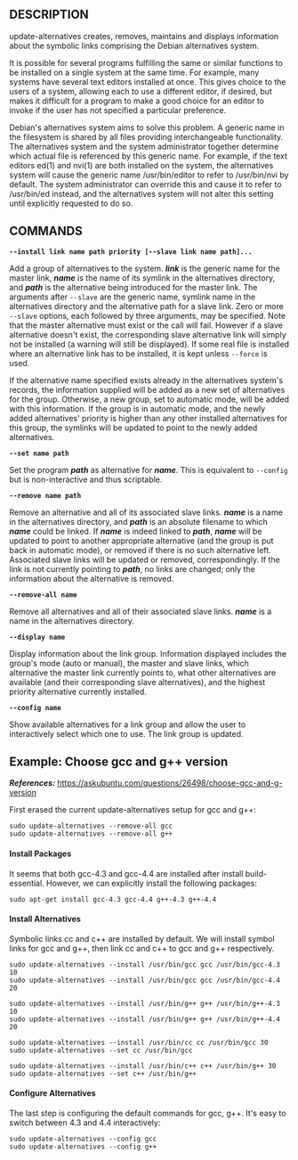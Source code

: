## DESCRIPTION

update-alternatives creates, removes, maintains and displays information about the symbolic links comprising the Debian alternatives system.

It is possible for several programs fulfilling the same or similar functions to be installed on a single system at the same time.  For example, many systems have several text editors installed at once. This gives choice to the users of a system, allowing each to use a different editor, if desired, but makes  it difficult for a program to make a good choice for an editor to invoke if the user has not specified a particular preference.

Debian's alternatives system aims to solve this problem. A generic name in the filesystem is shared by all files providing interchangeable functionality. The alternatives system and the system administrator together determine which actual file is referenced by this generic name. For example, if the text editors ed(1) and nvi(1) are both installed on the system, the alternatives system will cause the generic name /usr/bin/editor to refer to /usr/bin/nvi by default. The system administrator can override this and cause it to refer to /usr/bin/ed instead, and the alternatives system will not alter this setting until explicitly requested to do so.

## COMMANDS

**`--install link name path priority [--slave link name path]...`**

Add a group of alternatives to the system. ***link*** is the generic name for the master link, ***name*** is the name of its symlink in the alternatives directory, and ***path*** is the alternative being introduced for the master link. The arguments after `--slave` are the generic name, symlink name in the alternatives directory and the alternative path for a slave link. Zero or more `--slave` options, each followed by three arguments, may be specified. Note that the master alternative must exist or the call will fail. However if a slave alternative doesn't exist, the corresponding slave alternative link will simply not be installed (a warning will still be displayed). If some real file is installed where an alternative link has to be installed, it is kept unless `--force` is used.

If  the alternative name specified exists already in the alternatives system's records, the information supplied will be added as a new set of alternatives for the group. Otherwise, a new group, set to automatic mode, will be added with this information. If the group is in automatic mode, and the  newly added alternatives' priority is higher than any other installed alternatives for this group, the symlinks will be updated to point to the newly added alternatives.

**`--set name path`**

Set the program ***path*** as alternative for ***name***. This is equivalent to `--config` but is non-interactive and thus scriptable.

**`--remove name path`**

Remove an alternative and all of its associated slave links. ***name*** is a name in the alternatives directory, and ***path*** is an absolute filename to which ***name*** could  be linked. If ***name*** is indeed linked to ***path***, ***name*** will be updated to point to another appropriate alternative (and the group is put back in automatic mode), or removed if there is no such alternative left.  Associated slave links will be updated or removed, correspondingly. If the link is not currently pointing to ***path***, no links are changed; only the information about the alternative is removed.

**`--remove-all name`**

Remove all alternatives and all of their associated slave links. ***name*** is a name in the alternatives directory.

**`--display name`**

Display information about the link group. Information displayed includes the group's mode (auto or manual), the master and slave links, which alternative the master link currently points to, what other alternatives are available (and their corresponding slave alternatives), and the highest priority alternative currently installed.

**`--config name`**

Show available alternatives for a link group and allow the user to interactively select which one to use. The link group is updated.

## Example: Choose gcc and g++ version

***References:*** https://askubuntu.com/questions/26498/choose-gcc-and-g-version

First erased the current update-alternatives setup for gcc and g++:

```
sudo update-alternatives --remove-all gcc 
sudo update-alternatives --remove-all g++
```

#### Install Packages

It seems that both gcc-4.3 and gcc-4.4 are installed after install build-essential. However, we can explicitly install the following packages:

```
sudo apt-get install gcc-4.3 gcc-4.4 g++-4.3 g++-4.4
```

#### Install Alternatives

Symbolic links cc and c++ are installed by default. We will install symbol links for gcc and g++, then link cc and c++ to gcc and g++ respectively.

```
sudo update-alternatives --install /usr/bin/gcc gcc /usr/bin/gcc-4.3 10
sudo update-alternatives --install /usr/bin/gcc gcc /usr/bin/gcc-4.4 20

sudo update-alternatives --install /usr/bin/g++ g++ /usr/bin/g++-4.3 10
sudo update-alternatives --install /usr/bin/g++ g++ /usr/bin/g++-4.4 20

sudo update-alternatives --install /usr/bin/cc cc /usr/bin/gcc 30
sudo update-alternatives --set cc /usr/bin/gcc

sudo update-alternatives --install /usr/bin/c++ c++ /usr/bin/g++ 30
sudo update-alternatives --set c++ /usr/bin/g++
```

#### Configure Alternatives

The last step is configuring the default commands for gcc, g++. It's easy to switch between 4.3 and 4.4 interactively:

```
sudo update-alternatives --config gcc
sudo update-alternatives --config g++
```
